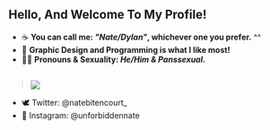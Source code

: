 ## Hello, And Welcome To My Profile!

- ☕ __You can call me: *"Nate/Dylan"*, whichever one you prefer.__ ^^
- 🧋 __Graphic Design and Programming is what I like most!__ 
- 🏳️‍🌈 __Pronouns & Sexuality: *He/Him & Panssexual*.__

## 

> <img src="https://i.imgur.com/cLuxcZh.gif"/>

- 🕊️ Twitter: @natebitencourt_ 
- 📸 Instagram: @unforbiddennate
